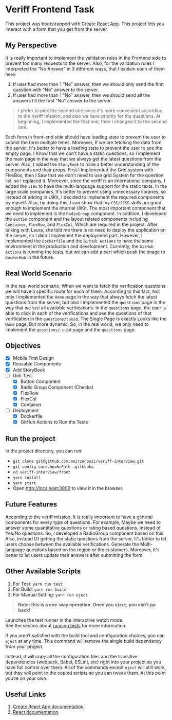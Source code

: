 # Veriff Frontend Task

This project was bootstrapped with [Create React App](https://github.com/facebook/create-react-app).
This project lets you interact with a form that you get from the server.

## My Perspective
It is really important to implement the validation rules in the Frontend side to prevent too many requests to the server.
Also, for the validation rules I interpreted the "No Answer" in 3 different ways, that I explain each of them here:

  1. If user had more than 1 "No" answer, then we should only send the first question with "No" answer to the server.
  2. If user had more than 1 "No" answer, then we should send all the answers till the first "No" answer to the server. 

> I prefer to pick the second one since it's more convenient according to the Veriff mission, and also we have priority for the questions.
> At beginning, I implemented the first one, then I changed it to the second one.

Each form in front-end side should have loading state to prevent the user to submit the form multiple times.
Moreover, If we are fetching the data from the server, It's better to have a loading state to prevent the user to see the empty page.
I Know that we don't have a static questions, so I implement the main page in the way that we always get the latest questions from the server.
Also, I added the `StoryBook` to have a better understanding of the components and their props.
First I Implemented the Grid system with FlexBox, then I Saw that we don't need to use grid System for the question list, so I replaced it.
Moreover, since the veriff is an international company, I added the `i18n` to have the multi-language support for the static texts.
In the large scale companies, It's better to prevent using unnecessary libraries, so instead of adding in UiKit, I decided to implement the required components by myself.
Also, by doing this, I can show that my `CSS/SCSS` skills are good enough to implement the internal UiKit.
The most important component that we need to implement is the `RadioGroup` component.
In addition, I developed the `Button` component and the layout related components including `Container`, `FlexRow`, and `FlexCol`, Which are required in the project.
After talking with Laura, she told me there is no need to deploy the application on the server, so I didn't implement the deployment part.
However, I implemented the `Dockerfile` and the `GitHub Actions` to have the same environment in the production and development.
Currently, the `GitHub Actions` is running the tests, but we can add a part which push the image to `DockerHub` in the future.

## Real World Scenario
In the real world scenario, When we want to fetch the verification questions we will have a specific route for each of them.
According to this fact, Not only I implemented the `Home` page in the way that always fetch the latest questions from the server, but also I implemented the `questions` page in the way that we see all available verifications.
In the `questions` page, the user is able to click in each of the verifications and see the questions of that verification in the `questions/:uuid`.
The Single Page Is exactly Looks like the `Home` page, But more dynamic.
So, in the real world, we only need to implement the `questions/:uuid` page and the `questions` page.

## Objectives
- [x] Mobile First Design
- [x] Reusable Components
- [x] Add StoryBook
- [ ] Unit Test
  - [x] Button Component
  - [x] Radio Group Component (Checks)
  - [x] FlexRow
  - [x] FlexCol
  - [x] Container
- [ ] Deployment
  - [x] Dockerfile
  - [x] GitHub Actions to Run the Tests

## Run the project
In the project directory, you can run:
- ``` git clone git@github.com:amirzenoozi/veriff-interview.git ```
- ``` git config core.hooksPath .githooks ```
- ``` cd veriff-interview/front ```
- ``` yarn install ```
- ``` yarn start ```
- Open [http://localhost:3000](http://localhost:3000) to view it in the browser.

## Future Features
According to the veriff mission, It is really important to have a general components for every type of questions.
For example, Maybe we need to answer some quantitative questions or rating based questions, instead of Yes/No questions.
So, I developed a RadioGroup component based on this.
Also, Instead Of getting the static questions from the server, It's better to let users choose between the available verifications.
Generate the Multi-language questions based on the region or the customers.
Moreover, It's better to let users update their answers after submitting the form.

## Other Available Scripts
1. For Test: `yarn run test`
2. For Build: `yarn run build`
3. For Manual Setting: `yarn run eject`

> **Note: this is a one-way operation. Once you `eject`, you can’t go back!**

Launches the test runner in the interactive watch mode.\
See the section about [running tests](https://facebook.github.io/create-react-app/docs/running-tests) for more information.

If you aren’t satisfied with the build tool and configuration choices, you can `eject` at any time. This command will remove the single build dependency from your project.

Instead, it will copy all the configuration files and the transitive dependencies (webpack, Babel, ESLint, etc) right into your project so you have full control over them. All of the commands except `eject` will still work, but they will point to the copied scripts so you can tweak them. At this point you’re on your own.


## Useful Links

1. [Create React App documentation](https://facebook.github.io/create-react-app/docs/getting-started).
2. [React documentation](https://reactjs.org/).
